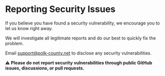 # Reporting Security Issues

If you believe you have found a security vulnerability, we encourage you to let us know right away.

We will investigate all legitimate reports and do our best to quickly fix the problem.

Email [support@polk-county.net](mailto:support@polk-county.net) to disclose any security vulnerabilities.

:warning: **Please do not report security vulnerabilities through public GitHub issues, discussions, or pull requests.**
